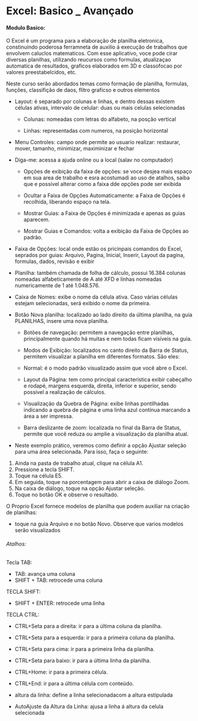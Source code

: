 # Excel: Basico _ Avançado

#### Modulo Basico:

O Excel é um programa para a elaboração de planilha eletronica, constinuindo poderosa ferramneta de auxilio á execução de trabalhos que envolvem caluclos matematicos. Com esse aplicativo, voce pode cirar diversas planilhas, utilizando reucursos como formulas, atualizaçao automatica de resultados, graficos elaborados em 3D e classofocao por valores preestabelcidos, etc.

Neste curso serão abordados temas como formação de planilha, formulas, funções, classifição de daos, flitro graficso e outros elementos

* Layout: é separado por colunas e linhas, e dentro dessas existem células ativas, intervalo de celular: duas ou mais celulas selecionadas

  * Colunas: nomeadas com letras do alfabeto, na posção vertical

  * Linhas: representadas com numeros, na posição horizontal

* Menu Controles: campo onde permite ao usuario realizar: restaurar, mover, tamanho, minimizar, maximinizar e fechar

* Diga-me: acessa a ajuda online ou a local (salav no computador)

  * Opções de exibição da faixa de opções: se voce desjea mais espaço em sua area de trabalho e esra acostumadi ao uso de atalhos, saiba que e possivel alterar como a faixa dde opções pode ser exibida

  - Ocultar a Faixa de Opções Automaticamente: a Faixa de Opções é recolhida, liberando espaço na tela.
  
  - Mostrar Guias: a Faixa de Opções é minimizada e apenas as guias aparecem.
  
  - Mostrar Guias e Comandos: volta a exibição da Faixa de Opções ao padrão.

* Faixa de Opções: local onde estão os pricinpais comandos do Excel, seprados por guias: Arquivo, Pagina, Inicial, Inserir, Layout da pagina, formulas, dados, revisão e exibir

 * Planilha: também chamada de folha de cálculo, possui 16.384 colunas nomeadas alfabeticamente de A até XFD e linhas nomeadas numericamente de 1 até 1.048.576.

* Caixa de Nomes: exibe o nome da célula ativa. Caso várias células estejam selecionadas, será exibido o nome da primeira.

* Botão Nova planilha: localizado ao lado direito da última planilha, na guia PLANILHAS, insere uma nova planilha.

  * Botões de navegação: permitem a navegação entre planilhas, principalmente quando há muitas e nem todas ficam visíveis na guia.

   * Modos de Exibição: localizados no canto direito da Barra de Status, permitem visualizar a planilha em diferentes formatos. São eles:

   * Normal: é o modo padrão visualizado assim que você abre o Excel.

   * Layout da Página: tem como principal característica exibir cabeçalho e rodapé, margens esquerda, direita, inferior e superior, sendo possível a realização de cálculos.

   * Visualização da Quebra de Página: exibe linhas pontilhadas indicando a quebra de página e uma linha azul contínua marcando a área a ser impressa.

   * Barra deslizante de zoom: localizada no final da Barra de Status, permite que você reduza ou amplie a visualização da planilha atual.

 * Neste exemplo prático, veremos como definir a opção Ajustar seleção para uma área selecionada. Para isso, faça o seguinte:

 1. Ainda na pasta de trabalho atual, clique na célula A1.
2. Pressione a tecla SHIFT.
3. Toque na célula E5.
4. Em seguida, toque na porcentagem para abrir a caixa de diálogo Zoom.
5. Na caixa de diálogo, toque na opção Ajustar seleção.
6. Toque no botão OK e observe o resultado.


O Proprio Excel fornece modelos de planilha que podem auxiliar na criação de planilhas:

  * toque na guia Arquivo e no botão Novo. Observe que varios modelos serão visualizados


###### Atalhos:

Tecla TAB:

* TAB: avança uma coluna
* SHIFT + TAB: retrocede uma coluna

TECLA SHIFT:

* SHIFT + ENTER: retrocede uma linha

TECLA CTRL:

* CTRL+Seta para a direita: ir para a última coluna da planilha.
* CTRL+Seta para a esquerda: ir para a primeira coluna da planilha.
* CTRL+Seta para cima: ir para a primeira linha da planilha.
* CTRL+Seta para baixo: ir para a última linha da planilha.
* CTRL+Home: ir para a primeira célula.
* CTRL+End: ir para a última célula com conteúdo.

* altura da linha: define a linha selecionadacom a altura estipulada
* AutoAjuste da Altura da Linha: ajusa a linha á altura da celula selecionada
